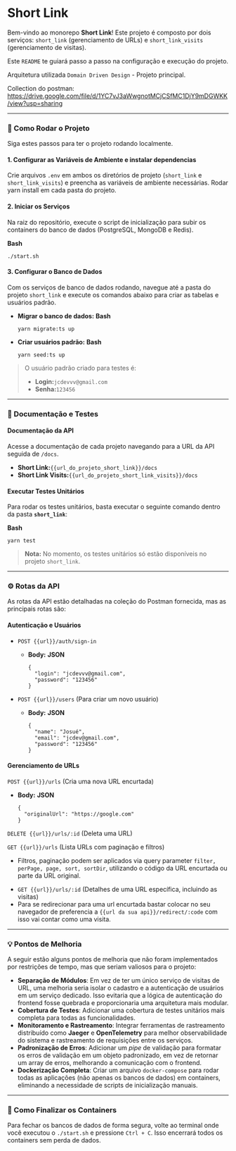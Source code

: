 # Short Link

Bem-vindo ao monorepo **Short Link**! Este projeto é composto por dois serviços: `short_link` (gerenciamento de URLs) e `short_link_visits` (gerenciamento de visitas).

Este `README` te guiará passo a passo na configuração e execução do projeto.

Arquitetura utilizada `Domain Driven Design` - Projeto principal.

Collection do postman: https://drive.google.com/file/d/1YC7vJ3aWwgnotMCjCSfMC1DjY9mDGWKK/view?usp=sharing

---

### 🚀 Como Rodar o Projeto

Siga estes passos para ter o projeto rodando localmente.

#### 1. Configurar as Variáveis de Ambiente e instalar dependencias

Crie arquivos `.env` em ambos os diretórios de projeto (`short_link` e `short_link_visits`) e preencha as variáveis de ambiente necessárias.
Rodar yarn install em cada pasta do projeto.

#### 2. Iniciar os Serviços

Na raiz do repositório, execute o script de inicialização para subir os containers do banco de dados (PostgreSQL, MongoDB e Redis).

**Bash**

```
./start.sh
```

#### 3. Configurar o Banco de Dados

Com os serviços de banco de dados rodando, navegue até a pasta do projeto `short_link` e execute os comandos abaixo para criar as tabelas e usuários padrão.

- **Migrar o banco de dados:**
  **Bash**

  ```
  yarn migrate:ts up
  ```

- **Criar usuários padrão:**
  **Bash**

  ```
  yarn seed:ts up
  ```

> O usuário padrão criado para testes é:
>
> - **Login:**`jcdevvv@gmail.com`
> - **Senha:**`123456`

---

### 📝 Documentação e Testes

#### Documentação da API

Acesse a documentação de cada projeto navegando para a URL da API seguida de `/docs`.

- **Short Link:**`{{url_do_projeto_short_link}}/docs`
- **Short Link Visits:**`{{url_do_projeto_short_link_visits}}/docs`

#### Executar Testes Unitários

Para rodar os testes unitários, basta executar o seguinte comando dentro da pasta **`short_link`**:

**Bash**

```
yarn test
```

> **Nota:** No momento, os testes unitários só estão disponíveis no projeto `short_link`.

---

### ⚙️ Rotas da API

As rotas da API estão detalhadas na coleção do Postman fornecida, mas as principais rotas são:

#### Autenticação e Usuários

- `POST {{url}}/auth/sign-in`

  - **Body:**
    **JSON**

    ```
    {
      "login": "jcdevvv@gmail.com",
      "password": "123456"
    }
    ```

- `POST {{url}}/users` (Para criar um novo usuário)

  - **Body:**
    **JSON**

    ```
    {
      "name": "Josué",
      "email": "jcdev@gmail.com",
      "password": "123456"
    }
    ```

#### Gerenciamento de URLs

`POST {{url}}/urls` (Cria uma nova URL encurtada)

- **Body:**
  **JSON**

  ```
  {
    "originalUrl": "https://google.com"
  }
  ```

`DELETE {{url}}/urls/:id` (Deleta uma URL)

`GET {{url}}/urls` (Lista URLs com paginação e filtros)

- Filtros, paginação podem ser aplicados via query parameter `filter, perPage, page, sort, sortDir`, utilizando o código da URL encurtada ou parte da URL original.

* `GET {{url}}/urls/:id` (Detalhes de uma URL específica, incluindo as visitas)
* Para se redirecionar para uma url encurtada bastar colocar no seu navegador de preferencia a `{{url da sua api}}/redirect/:code` com isso vai contar como uma visita.

---

### 💡 Pontos de Melhoria

A seguir estão alguns pontos de melhoria que não foram implementados por restrições de tempo, mas que seriam valiosos para o projeto:

- **Separação de Módulos**: Em vez de ter um único serviço de visitas de URL, uma melhoria seria isolar o cadastro e a autenticação de usuários em um serviço dedicado. Isso evitaria que a lógica de autenticação do frontend fosse quebrada e proporcionaria uma arquitetura mais modular.
- **Cobertura de Testes**: Adicionar uma cobertura de testes unitários mais completa para todas as funcionalidades.
- **Monitoramento e Rastreamento**: Integrar ferramentas de rastreamento distribuído como **Jaeger** e **OpenTelemetry** para melhor observabilidade do sistema e rastreamento de requisições entre os serviços.
- **Padronização de Erros**: Adicionar um _pipe_ de validação para formatar os erros de validação em um objeto padronizado, em vez de retornar um array de erros, melhorando a comunicação com o frontend.
- **Dockerização Completa**: Criar um arquivo `docker-compose` para rodar todas as aplicações (não apenas os bancos de dados) em containers, eliminando a necessidade de scripts de inicialização manuais.

---

### 🔴 Como Finalizar os Containers

Para fechar os bancos de dados de forma segura, volte ao terminal onde você executou o `./start.sh` e pressione `Ctrl + C`. Isso encerrará todos os containers sem perda de dados.
